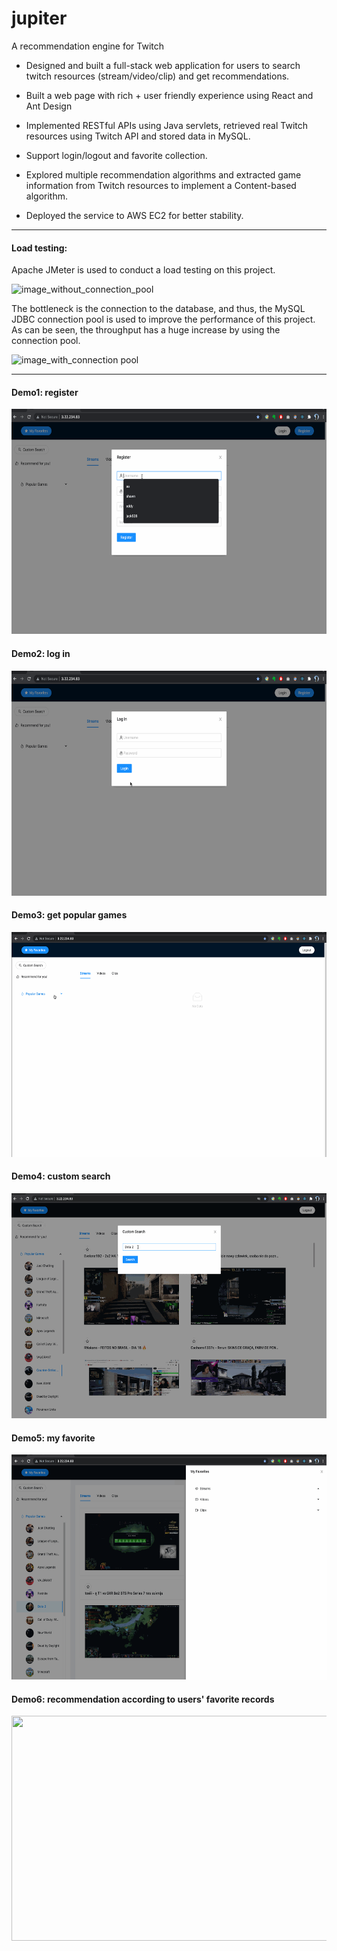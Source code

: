 # jupiter
A recommendation engine for Twitch

* Designed and built a full-stack web application for users to search twitch resources (stream/video/clip) and get recommendations. 

* Built a web page with rich + user friendly experience using React and Ant Design

* Implemented RESTful APIs using Java servlets, retrieved real Twitch resources using Twitch API and stored data in MySQL.

* Support login/logout and favorite collection.

* Explored multiple recommendation algorithms and extracted game information from Twitch resources to implement a Content-based algorithm.

* Deployed the service to AWS EC2 for better stability.

--- 
#### Load testing:

Apache JMeter is used to conduct a load testing on this project.

![image_without_connection_pool](https://cdn.jsdelivr.net/gh/lichever/pictureBedForNormalUse@main/uPic/image-20210708004453595_2021_07_08_17_29_19.png  "result with no connection pool")



The bottleneck is the connection to the database, and thus, the MySQL JDBC connection pool is used to improve the performance of this project. As can be seen, the throughput has a huge increase by using the connection pool.

![image_with_connection pool](https://cdn.jsdelivr.net/gh/lichever/pictureBedForNormalUse@main/uPic/image-20210708141911048_2021_07_08_14_19_13.png "result with connection pool")

--- 
#### Demo1: register
<img src="https://github.com/lichever/pictureBedForNormalUse/blob/main/gif/demo1_register.gif" width=650 height=360 />

#### Demo2: log in
<img src="https://github.com/lichever/pictureBedForNormalUse/blob/main/gif/demo2_login_popular.gif" width=650 height=360 />

#### Demo3: get popular games
<img src="https://github.com/lichever/pictureBedForNormalUse/blob/main/gif/demo3_popular.gif" width=650 height=360 />

#### Demo4: custom search
<img src="https://github.com/lichever/pictureBedForNormalUse/blob/main/gif/demo4_search.gif" width=650 height=360 />

#### Demo5: my favorite
<img src="https://github.com/lichever/pictureBedForNormalUse/blob/main/gif/demo5_fav.gif" width=650 height=360 />

#### Demo6: recommendation according to users' favorite records
<img src="https://github.com/lichever/pictureBedForNormalUse/blob/main/gif/demo6_recom.gif" width=650 height=360 />

